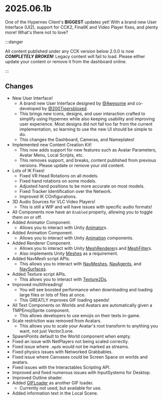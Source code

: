 # 2025.06.1b

One of the Hypernex Client's **BIGGEST** updates yet! With a brand new User Interface (UI2), support for CCK2, FinalIK and Video Player fixes, and plenty more! What's there not to love?

:::danger

All content published under any CCK version below 2.0.0 is now ***COMPLETELY BROKEN***! Legacy content will fail to load. Please either update your content or remove it from the dashboard online.

:::

## Changes

+ New User Interface!
  + A brand new User Interface designed by [@Awesome](https://play.hypernex.dev/dashboard?id=user_0c4564e3-1028-4f2c-a04b-77f1a169b2ac) and co-developed by [@200Tigersbloxed](https://play.hypernex.dev/dashboard?id=user_df9adfe6-f974-4b2c-a0b2-c574863c6fb6).
  + This brings new icons, designs, and user interaction crafted to simplify using Hypernex while also keeping usability and improving user experience. Most designs did not fall too far from the current implementation, so learning to use the new UI should be simple to do.
  + This changes the Dashboard, Cameras, and Nameplates!
+ Implemented new Content Creation Kit!
  + This now adds support for new features such as Avatar Parameters, Avatar Menu, Local Scripts, etc.
  + This removes support, and breaks, content published from previous versions. Please update or remove your old content.
+ Lots of IK Fixes!
  + Fixed VR Head Rotations on all models.
  + Fixed hand rotations on some models.
  + Adjusted hand positions to be more accurate on most models.
  + Fixed Tracker Identification over the Network.
  + Improved IK COnfigurations.
+ 3D Audio Sources for VLC Video Players!
  + This is still a WIP and will have issues with specific audio formats!
+ All Components now have an `Enabled` property, allowing you to toggle them on or off.
+ Added Animator Component.
  + Allows you to interact with Unity [Animator](https://docs.unity3d.com/2023.2/Documentation/ScriptReference/Animator.html)s.
+ Added Animation Component.
  + Allows you to interact with Unity [Animation](https://docs.unity3d.com/2023.2/Documentation/ScriptReference/Animation.html) components.
+ Added Renderer Component.
  + Allows you to interact with Unity [MeshRenderer](https://docs.unity3d.com/2023.2/Documentation/ScriptReference/MeshRenderer.html)s and [MeshFilter](https://docs.unity3d.com/2023.2/Documentation/ScriptReference/MeshFilter.html)s.
  + Also implements Unity [Meshes](https://docs.unity3d.com/2023.2/Documentation/ScriptReference/Mesh.html) as a requirement.
+ Added NavMesh script APIs.
  + This allows you to interact with [NavMeshes](https://docs.unity3d.com/2023.2/Documentation/ScriptReference/AI.NavMesh.html), [NavAgents](https://docs.unity3d.com/2023.2/Documentation/ScriptReference/AI.NavMeshAgent.html), and [NavSurfaces](https://docs.unity3d.com/Packages/com.unity.ai.navigation@2.0/api/Unity.AI.Navigation.NavMeshSurface.html).
+ Added Texture script APIs.
  + This allows you to interact with [Texture2Ds](https://docs.unity3d.com/2023.2/Documentation/ScriptReference/Texture2D.html).
+ Improved multithreading!
  + You will see boosted performance when downloading and loading large files or lots of files at once.
  + This GREATLY improves GIF loading speeds!
+ All Text Components on Worlds and Avatars are automatically given a TMPEmojiSprite component.
  + This allows developers to use emojis on their texts in-game.
+ Scale restriction was removed from Avatars.
  + This allows you to scale your Avatar's root transform to anything you want, not just Vector3.one.
+ SpawnPoints default to the World component when empty.
+ Fixed an issue with NetPlayers not being scaled correctly.
+ Fixed issue where `.mpd`s would not be marked as streams.
+ Fixed physics issues with Networked Grabbables.
+ Fixed issue where Canvases could be Screen Space on worlds and avatars.
+ Fixed issues with the Interactables Scripting API.
+ Improved and fixed numerous issues with InputSystems for Desktop.
+ Improved Outline shader.
+ Added [GIFLoader](https://github.com/Bunny83/Utilities/blob/master/WorkInProgress/GIFLoader.cs) as another GIF loader.
  + Currently not used, but available for use.
+ Added information text in the Local Scene.